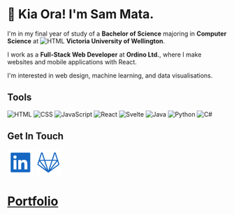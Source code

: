 # 👋 Kia Ora! I'm Sam Mata.

I'm in my final year of study of a **Bachelor of Science** majoring in **Computer Science** at 
<img src='https://github.com/sam-mata/sam-mata/assets/49130157/5fff67bc-2495-4208-bb21-18b2932626d7' alt='HTML' height='10'> **Victoria University of Wellington**. 

I work as a **Full-Stack Web Developer** at **Ordino Ltd.**, where I make websites and mobile applications with React.

I'm interested in web design, machine learning, and data visualisations.

## Tools
<img src='https://github.com/sam-mata/sam-mata/assets/49130157/b9c0ef68-c166-4a0e-90c7-1601a41e42fb' alt='HTML' height='40'>
<img src='https://github.com/sam-mata/sam-mata/assets/49130157/767359b0-a84b-43f4-ab07-158c2b878432' alt='CSS' height='40'>
<img src='https://github.com/sam-mata/sam-mata/assets/49130157/0d6f7bf9-f84b-4487-b1fd-acc19a1750a1' alt='JavaScript' height='40'>
<img src='https://github.com/sam-mata/sam-mata/assets/49130157/04c6744c-9410-4a7e-a9e1-d296d7aac573' alt='React' height='40'>
<img src='https://github.com/sam-mata/sam-mata/assets/49130157/84ba1bc8-ff42-4dcc-b140-8455869479a5' alt='Svelte' height='40'>
<img src='https://github.com/sam-mata/sam-mata/assets/49130157/95a80d50-480a-4142-8842-3f0763594b8a' alt='Java' height='40'>
<img src='https://github.com/sam-mata/sam-mata/assets/49130157/e444b110-ef2d-4597-8458-7b059513a83e' alt='Python' height='40'>
<img src='https://github.com/sam-mata/sam-mata/assets/49130157/3840973b-0ca7-4e51-8d12-49b27f0b1cda' alt='C#' height='40'>

## Get In Touch
[<img src="linkedin.png" alt="LinkedIn" width="60"/>](https://www.linkedin.com/in/sam-mata)
[<img src="gitlab.png" alt="Gitlab" width="60"/>](https://gitlab.ecs.vuw.ac.nz/matasamu)

# [Portfolio](https://sammata.nz)
